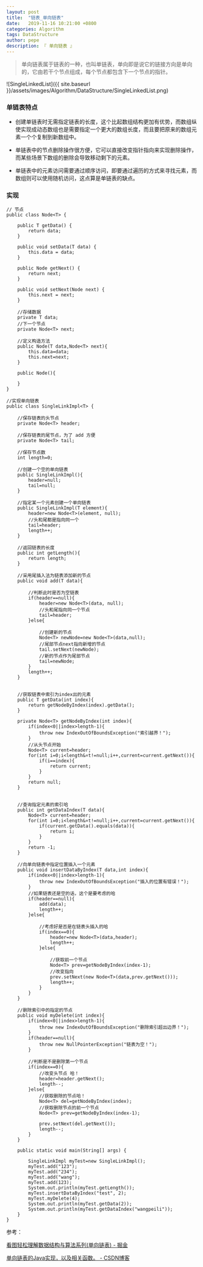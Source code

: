```yaml
---
layout: post
title:  "链表_单向链表"
date:   2019-11-16 10:21:00 +0800
categories: Algorithm
tags: DataStructure
author: pepe
description: 『 单向链表 』
---
```



> 单向链表属于链表的一种，也叫单链表，单向即是说它的链接方向是单向的，它由若干个节点组成，每个节点都包含下一个节点的指针。

![SingleLinkedList]({{ site.baseurl }}/assets/images/Algorithm/DataStructure/SingleLinkedList.png)

### **单链表特点**

* 创建单链表时无需指定链表的长度，这个比起数组结构更加有优势，而数组纵使实现成动态数组也是需要指定一个更大的数组长度，而且要把原来的数组元素一个个复制到新数组中。

* 单链表中的节点删除操作很方便，它可以直接改变指针指向来实现删除操作，而某些场景下数组的删除会导致移动剩下的元素。

* 单链表中的元素访问需要通过顺序访问，即要通过遍历的方式来寻找元素，而数组则可以使用随机访问，这点算是单链表的缺点。

### **实现**

```
// 节点
public class Node<T> {
 
	public T getData() {
		return data;
	}
 
	public void setData(T data) {
		this.data = data;
	}
 
	public Node getNext() {
		return next;
	}
 
	public void setNext(Node next) {
		this.next = next;
	}
 
	//存储数据
	private T data;
	//下一个节点
	private Node<T> next;
	
	//定义构造方法
	public Node(T data,Node<T> next){
		this.data=data;
		this.next=next;
	}
	
	public Node(){
		
	}
}
```

```
//实现单向链表
public class SingleLinkImpl<T> {
 
	//保存链表的头节点
	private Node<T> header;
	
	//保存链表的尾节点，为了 add 方便
	private Node<T> tail;
	
	//保存节点数
	int length=0;
	
	//创建一个空的单向链表
	public SingleLinkImpl(){
		header=null;
		tail=null;
	}
	
	//指定某一个元素创建一个单向链表
	public SingleLinkImpl(T element){
		header=new Node<T>(element, null);
		//头和尾都是指向同一个
		tail=header;
		length++;
	}
	
	//返回链表的长度
	public int getLength(){
		return length;
	}
	
	//采用尾插入法为链表添加新的节点
	public void add(T data){
		
		//判断此时是否为空链表
		if(header==null){
			header=new Node<T>(data, null);
			//头和尾指向同一个节点
			tail=header;
		}else{
			
			//创建新的节点
			Node<T> newNode=new Node<T>(data,null);
			//尾部节点next指向新增的节点
			tail.setNext(newNode);
			//新的节点作为尾部节点
			tail=newNode;
		}
		length++;
	}
	
	
	//获取链表中索引为index出的元素
	public T getData(int index){
		return getNodeByIndex(index).getData();
	}
	
	private Node<T> getNodeByIndex(int index){
		if(index<0||index>length-1){
			throw new IndexOutOfBoundsException("索引越界！");
		}
		//从头节点开始
		Node<T> current=header;
		for(int i=0;i<length&¤t!=null;i++,current=current.getNext()){
			if(i==index){
				return current;
			}
		}
		return null;
	}
	
	
	//查询指定元素的索引哈
	public int getDataIndex(T data){
		Node<T> current=header;
		for(int i=0;i<length&¤t!=null;i++,current=current.getNext()){
			if(current.getData().equals(data)){
				return i;
			}
		}
		return -1;
	}
	
	//向单向链表中指定位置插入一个元素
	public void insertDataByIndex(T data,int index){
		if(index<0||index>length-1){
			throw new IndexOutOfBoundsException("插入的位置有错误！");
		}
		//如果链表还是空的话，这个是要考虑的哈
		if(header==null){
			add(data);
			length++;
		}else{
			
			//考虑好是否是在链表头插入的哈
			if(index==0){
				header=new Node<T>(data,header);
				length++;
			}else{
				
				//获取前一个节点
				Node<T> prev=getNodeByIndex(index-1);
				//改变指向
				prev.setNext(new Node<T>(data,prev.getNext()));
				length++;
			}
		}
	}
	
	//删除索引中的指定的节点
	public void myDelete(int index){
		if(index<0||index>length-1){
			throw new IndexOutOfBoundsException("删除索引超出边界！");
		}
		if(header==null){
			throw new NullPointerException("链表为空！");
		}
		
		//判断是不是删除第一个节点
		if(index==0){
			//改变头节点 哈！
			header=header.getNext();
			length--;
		}else{
			//获取删除的节点哈！
			Node<T> del=getNodeByIndex(index);
			//获取删除节点的前一个节点
			Node<T> prev=getNodeByIndex(index-1);
			
			prev.setNext(del.getNext());
			length--;
		}
	}
	
	public static void main(String[] args) {
		
		SingleLinkImpl myTest=new SingleLinkImpl();
		myTest.add("123");
		myTest.add("234");
		myTest.add("wang");
		myTest.add(123);
		System.out.println(myTest.getLength());
		myTest.insertDataByIndex("test", 2);
		myTest.myDelete(4);
		System.out.println(myTest.getData(2));
		System.out.println(myTest.getDataIndex("wangpeili"));
	}
}
```

参考：

[看图轻松理解数据结构与算法系列(单向链表) - 掘金](https://juejin.im/post/5b5914b26fb9a04fda4e1fef)

[单向链表的Java实现，以及相关函数。 - CSDN博客](https://blog.csdn.net/daguairen/article/details/52738510)





































